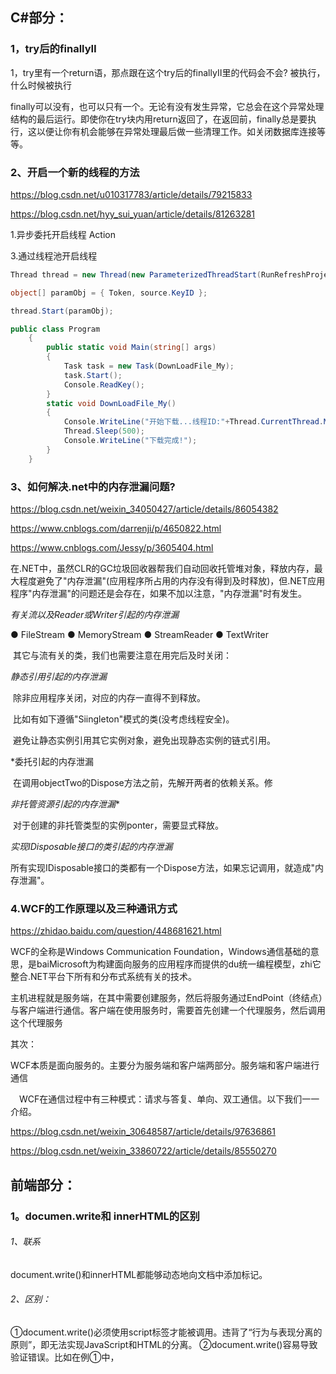



## C#部分：

### 1，try后的finallyⅡ

1，try里有一个return语，那点跟在这个try后的finallyⅡ里的代码会不会?
被执行，什么时候被执行



finally可以没有，也可以只有一个。无论有没有发生异常，它总会在这个异常处理结构的最后运行。即使你在try块内用return返回了，在返回前，finally总是要执行，这以便让你有机会能够在异常处理最后做一些清理工作。如关闭数据库连接等等。 



### 2、开启一个新的线程的方法

https://blog.csdn.net/u010317783/article/details/79215833

https://blog.csdn.net/hyy_sui_yuan/article/details/81263281



1.异步委托开启线程 Action

3.通过线程池开启线程

```csharp
Thread thread = new Thread(new ParameterizedThreadStart(RunRefreshProjectMoneyAndOtherMoney));

object[] paramObj = { Token, source.KeyID };

thread.Start(paramObj);
```



 

```csharp
public class Program
    {
        public static void Main(string[] args)
        {
            Task task = new Task(DownLoadFile_My);
            task.Start();
            Console.ReadKey();
        }
        static void DownLoadFile_My()
        {
            Console.WriteLine("开始下载...线程ID:"+Thread.CurrentThread.ManagedThreadId);
            Thread.Sleep(500);
            Console.WriteLine("下载完成!");
        }
    }
```







### 3、如何解决.net中的内存泄漏问题?

https://blog.csdn.net/weixin_34050427/article/details/86054382

https://www.cnblogs.com/darrenji/p/4650822.html

https://www.cnblogs.com/Jessy/p/3605404.html

在.NET中，虽然CLR的GC垃圾回收器帮我们自动回收托管堆对象，释放内存，最大程度避免了"内存泄漏"(应用程序所占用的内存没有得到及时释放)，但.NET应用程序"内存泄漏"的问题还是会存在，如果不加以注意，"内存泄漏"时有发生。

 

 *有关流以及Reader或Writer引起的内存泄漏*

● FileStream
● MemoryStream
● StreamReader
● TextWriter

​			其它与流有关的类，我们也需要注意在用完后及时关闭：



 *静态引用引起的内存泄漏*

​			除非应用程序关闭，对应的内存一直得不到释放。

​			比如有如下遵循"Siingleton"模式的类(没考虑线程安全)。

​			避免让静态实例引用其它实例对象，避免出现静态实例的链式引用。

*委托引起的内存泄漏

​			在调用objectTwo的Dispose方法之前，先解开两者的依赖关系。修

 *非托管资源引起的内存泄漏**

​			对于创建的非托管类型的实例ponter，需要显式释放。	

*实现IDisposable接口的类引起的内存泄漏*

 

所有实现IDisposable接口的类都有一个Dispose方法，如果忘记调用，就造成"内存泄漏"。

### 4.WCF的工作原理以及三种通讯方式

https://zhidao.baidu.com/question/448681621.html



WCF的全称是Windows Communication Foundation，Windows通信基础的意思，是baiMicrosoft为构建面向服务的应用程序而提供的du统一编程模型，zhi它整合.NET平台下所有和分布式系统有关的技术。

主机进程就是服务端，在其中需要创建服务，然后将服务通过EndPoint（终结点）与客户端进行通信。客户端在使用服务时，需要首先创建一个代理服务，然后调用这个代理服务



其次：

WCF本质是面向服务的。主要分为服务端和客户端两部分。服务端和客户端进行通信

　WCF在通信过程中有三种模式：请求与答复、单向、双工通信。以下我们一一介绍。

https://blog.csdn.net/weixin_30648587/article/details/97636861

https://blog.csdn.net/weixin_33860722/article/details/85550270





## 前端部分：

### 1。documen.write和 innerHTML的区别



###### 1、联系

document.write()和innerHTML都能够动态地向文档中添加标记。



###### 2、区别：

①document.write()必须使用script标签才能被调用。违背了“行为与表现分离的原则”，即无法实现JavaScript和HTML的分离。
 ②document.write()容易导致验证错误。比如在例①中，<script>标签后面很容易认为是<p>标签，而在<script>标签后面打开<p>标签是非法的。事实上，那个“<p>”和“</p>”只不过是一个将被插入文档的字符串的组成部分而已。
 ③document.write与MIME类型application/xhtml+xml不兼容，浏览器在呈现这种XHTML文档时根本不会执行document.write()方法。
 ④document.write()仅支持写入
 ⑤innerHTML可以实现JavaScript和HTML的分离。
 ⑥innerHTML既支持读取，又支持写入。

综上所述：推荐使用innerHTML，不推荐使用document.write().



作者：迷人的洋葱葱
链接：https://www.jianshu.com/p/752a06089197
来源：简书
著作权归作者所有。商业转载请联系作者获得授权，非商业转载请注明出处。



### 2、行内元素有哪些?块级元素有哪些?空(void)元素有那些?

```
首先：CSS规范规定，每个元素都有display属性，确定该元素的类型，每个元素都有默认的display值，如div的display默认值为“block”，则为“块级”元素；span默认display属性值为“inline”，是“行内”元素。
（1）行内元素有：a b span img input select strong（强调的语气）
（2）块级元素有：div ul ol li dl dt dd h1 h2 h3 h4…p
（3）常见的空元素：
    <br> <hr> <img> <input> <link> <meta>
    鲜为人知的是：
    <area> <base> <col> <command> <embed> <keygen> <param> <source> <track> <wbr>
```



### 3、页面导入样式时，使用link和@import有什么区别?

https://blog.csdn.net/luuu7/article/details/71080051

外部样式表另一种写法：
 <style type=”text/css”>
   @import url（“a.css”）；
 </style>
 与link区别：
 1.老祖宗的差别。link属于XHTML标签，而@import完全是CSS提供的一种方式。link标签除了可以加载CSS外，还可以做很多其它的事情，比如定义RSS，定义rel连接属性等，@import就只能加载CSS了。 　　
 2.加载顺序的差别。当一个页面被加载的时候（就是被浏览者浏览的时候），link引用的CSS会同时被加载，而@import引用的CSS  会等到页面全部被下载完再被加载。所以有时候浏览@import加载CSS的页面时开始会没有样式（就是闪烁），网速慢的时候还挺明显（梦之都加载CSS 的方式就是使用@import，一边下载一边浏览梦之都网页时，就会出现上述问题）。 　　
 3.兼容性的差别。由于@import是CSS2.1提出的所以老的浏览器不支持，@import只有在IE5以上的才能识别，而link标签无此问题。 　　
 4.使用dom控制样式时的差别。当使用javascript控制dom去改变样式的时候，只能使用link标签，因为@import不是dom可以控制的。



https://cloud.tencent.com/developer/article/1498663

##### [link](http://www.javanx.cn/tag/link/)和[@import](http://www.javanx.cn/tag/import/)有什么区别

**区别1：link是XHTML标签，除了加载CSS外，还可以定义RSS等其他事务；@import属于CSS范畴，只能加载CSS。**

**区别2：link引用CSS时，在页面载入时同时加载；@import需要页面网页完全载入以后加载。所以会出现一开始没有**[**css**](http://www.javanx.cn/tag/css/)**样式，闪烁一下出现样式后的页面(网速慢的情况下)**

**区别3：link是XHTML标签，无兼容问题；@import是在CSS2.1提出的，低版本的浏览器不支持。**

**区别4：link支持使用Javascript控制DOM去改变样式；而@import不支持。在html设计制作中，css有四种引入方式。**

###   4、CSS选择符有哪些?



https://www.cnblogs.com/miluluyo/p/11134342.html

  1.id选择器（#id）

2.类选择器（.class）

3.标签选择器（div，h1，p）

4.相邻选择器（h1 + p）

5.子选择器（ul > li）

6.后代选择器（li a）

7.通配符选择器（ * ）

8.属性选择器（a[title]）

9.伪类选择器（a:hover，li:nth-child）

  

  

### 5、JQuery和Vue.js的区别

1.jQuery首先要获取到dom对象，然后对dom对象进行进行值的修改等操作
2.Vue是首先把值和js对象进行绑定，然后修改js对象的值，Vue框架就会自动把dom的值就行更新。
3.可以简单的理解为Vue帮我们做了dom操作，我们以后用Vue就需要修改对象的值和做好元素和对
象的绑定，Vue这个框架就会自动帮我们做好dom的相关操作
4.这种dom元素跟随JS对象值的变化而变化叫做单向数据绑定，如果JS对象的值也跟随着dom元素的

值的变化而变化就叫做双向数据绑定

简单来说，最明显的就是思维方式不同，jquery  是以操作dom为主，做了数据处理之后还需要对dom进行操作。vue.js是以操作数据为主，不操作dom，也就是传说中的双向数据绑定，你只需要操作数据就好，dom自动更新。这只是对初学者来说最大的不同。jquery只是一个类库，只是提供了很多的方法，不能算框架，而vue.js是一个框架，有一套完整的体系。所以jquery自然不能和vue比。

1、工作原理

Vue做到了数据和视图完全分离开，它首先把值和js对象进行绑定，然后修改js对象的值，Vue框架就会自动把dom的值就行更新。对数据进行操作不再需要引用相应的dom对象，他们通过Vue对象实现数据和视图的相互绑定。

jQuery则是要先使用选择器（$）来选取dom对象，然后对dom对象进行操作（如赋值、取值、事件绑定等）。

2、侧重

vue侧重数据绑定，可以应用于复杂数据操作的后台页面。如：表单填写页面

jquery侧重样式操作，动画效果等；可以应用于一些html5的动画页面，一些需要js来操作页面样式的页面中。

\---------------------
本文著作权归作者所有。
商业转载请联系作者获得授权，非商业转载请注明出处。
来源地址：https://www.php.cn/js-tutorial-412970.html
来源：php中文网(www.php.cn)
© 版权声明：转载请附上原文链接！



  6、JavaScript中，如何将以下obj1和obj2合并成last对象 var obj1 = ( name：’Jack'， age：234 )
  var obj2 = ( job：’Worker'， location：’Shanghai' )
  var last = ( name：'Jack'， age：234， job：’Worker'， location：’Shanghai' )

## 数据库部分：

### 查询语句不同元素 (where， jion， limit. group by. having 等等) 执行先后顺序?





```
执行顺序 ：from >  on > where > Group by > having > select > DISTINCT > order by > TOP

(8)SELECT (9)DISTINCT (11)<Top Num> <select list>
(1)FROM [left_table]
(3)<join_type> JOIN <right_table>
(2)ON <join_condition>
(4)WHERE <where_condition>
(5)GROUP BY <group_by_list>
(6)WITH <CUBE | RollUP>
(7)HAVING <having_condition>
(10)ORDER BY <order_by_list>

逻辑查询处理阶段简介
FROM：对FROM子句中的前两个表执行笛卡尔积（Cartesian product)(交叉联接），生成虚拟表VT1
ON：对VT1应用ON筛选器。只有那些使<join_condition>为真的行才被插入VT2。
OUTER(JOIN)：如 果指定了OUTER JOIN（相对于CROSS JOIN 或(INNER JOIN),保留表（preserved table：左外部联接把左表标记为保留表，右外部联接把右表标记为保留表，完全外部联接把两个表都标记为保留表）中未找到匹配的行将作为外部行添加到 VT2,生成VT3.如果FROM子句包含两个以上的表，则对上一个联接生成的结果表和下一个表重复执行步骤1到步骤3，直到处理完所有的表为止。
WHERE：对VT3应用WHERE筛选器。只有使<where_condition>为true的行才被插入VT4.
GROUP BY：按GROUP BY子句中的列列表对VT4中的行分组，生成VT5.
CUBE|ROLLUP：把超组(Suppergroups)插入VT5,生成VT6.
HAVING：对VT6应用HAVING筛选器。只有使<having_condition>为true的组才会被插入VT7.
SELECT：处理SELECT列表，产生VT8.
DISTINCT：将重复的行从VT8中移除，产生VT9.
ORDER BY：将VT9中的行按ORDER BY 子句中的列列表排序，生成游标（VC10).

TOP：从VC10的开始处选择指定数量或比例的行，生成表VT11,并返回调用者。



```





### 2、哪些列适合建立索引、哪些不适合建索引?

> **哪些列适合建立索引**

- 在经常需要搜索的列上，建立索引，增加搜索速度。
- 在作为主键的列上，强制该列的唯一性和组织表中数据的排列结构。
- 在经常用在连接的列上，这些列主要是外键，**可以加快连接速度。**
- 在经常需要根据范围进行搜索的列上创建索引，因为索引已经排序，所以其指定的范围是连续的。
- 在经常需要排列的列上创建索引，因为索引已经排序，这样可以利用索引的排序，**加快查询的速度。**
- 在经常需要使用WHERE子句的列上创建索引，**加快条件的判断速度。**

> **哪些列不利于创建索引**

- 对于查询中很少使用或者参考列不应该创建索引。这是因为，既然这些列很少使用，那么创建和不创建都没有效果，反而由于增加了索引，降低了系统的维护和增大了空间的需求。
- 对于那些是有很少数据值的列不应添加索引。由于这些列的取值很少，例如人事表的性别列，在查询的结果中，结果集的数据行占了表中数据很大比例，即需要在表中搜索的数据行比例很大，增加缩影并不能明显的加快搜索速度。
- 对于那些定义为text,image,bit数据类型的列不应添加索引，这是因为这些数据要么太大，要么取值很小。
- 当修改性能大于检索性能的时候不应添加索引。这是因为，**修改性能和检索性能是相互矛盾的**，当增加索引时，会提高检索性能，但是会降低修改性能。当减小索引时，会提高修改性能，降低索引性能。因此，当修改性能远远大于检索性能时，不应该添加索引。

[参考自http://blog.csdn.net/kennyrose/article/details/7532032](https://link.jianshu.com?t=http://blog.csdn.net/kennyrose/article/details/7532032)



作者：少侠不愧是少侠
链接：https://www.jianshu.com/p/571ab1327b5f
来源：简书
著作权归作者所有。商业转载请联系作者获得授权，非商业转载请注明出处。





### 3、数据库三范式是什么?

 (https://www.cnblogs.com/zhaideyou/p/5932220.html

第一范式（ 1NF）： 字段具有原子性,不可再分。 所有关系型数据库系统都满足第一范式）
数据库表中的字段都是单一属性的， 不可再分。 例如， 姓名字段， 其中的姓和名必须作为一
个整体， 无法区分哪部分是姓， 哪部分是名， 如果要区分出姓和名， 必须设计成两个独立的
字段。
第二范式（ 2NF）：
第二范式（ 2NF） 是在第一范式（ 1NF） 的基础上建立起来的， 即满足第二范式（ 2NF） 必
须先满足第一范式（ 1NF）。
要求数据库表中的每个实例或行必须可以被惟一地区分。 通常需要为表加上一个列， 以存储
各个实例的惟一标识。 这个惟一属性列被称为主关键字或主键。
第二范式（ 2NF） 要求实体的属性完全依赖于主关键字。 所谓完全依赖是指不能存在仅依赖
主关键字一部分的属性， 如果存在， 那么这个属性和主关键字的这一部分应该分离出来形成
一个新的实体， 新实体与原实体之间是一对多的关系。为实现区分通常需要为表加上一个列，
以存储各个实例的惟一标识。 简而言之， 第二范式就是非主属性非部分依赖于主关键字。
第三范式的要求如下：
满足第三范式（ 3NF） 必须先满足第二范式（ 2NF）。 简而言之， 第三范式（ 3NF） 要求一个
数据库表中不包含已在其它表中已包含的非主关键字信息。
所以第三范式具有如下特征：
1， 每一列只有一个值
2， 每一行都能区分。
3， 每一个表都不包含其他表已经包含的非主关键字信息。
例如， 帖子表中只能出现发帖人的 id， 而不能出现发帖人的 id， 还同时出现发帖人姓名，
否则， 只要出现同一发帖人 id 的所有记录， 它们中的姓名部分都必须严格保持一致， 这就
是数据冗余。 





### 4、什么是内连接、外连接、交义连接、笛卡尔积等?

1、内连接（inner join）：取得两张表中满足存在连接匹配关系的记录。

​      完整语法：左表inner join 右表 on 匹配条件

​      MySQL语法：左表 join 右表 on 匹配条件

2、外连接（outer join）：取得两张表中满足存在连接匹配关系的记录，以及某张表（或两张表）中不满足匹配关系的记录。具体又分为：左外链接、右外连接、全外链接。

​     2.1、左外连（left outer join）：除显示两表满足匹配关系的记录，还显示左边表不满足匹配关系的记录； 

​      完整语法：左表left outer join 右表 on 匹配条件

​      MySQL语法：左表 left outer join 右表 on 匹配条件

​     2.2、右外连（right outer join）：除显示两表满足匹配关系的记录，还显示右边表不满足匹配关系的记录； 

​      完整语法：左表right outer join 右表 on 匹配条件

​      MySQL语法：左表right outer join 右表 on 匹配条件

​    2.3、全外连（full outer join）：除显示两表满足匹配关系的记录，还显示左右表不满足匹配关系的记录； 

​      完整语法：左表full outer join 右表 on 匹配条件

​      MySQL语法：MySQL不支持全外连语法，可以用一条左外语句union一条右外语句的到同样的效果。

3、交叉连接（cross join）：显示两张表所有记录一一对应，没有匹配关系进行筛选，也被称之为：笛卡尔积。   

​      完整语法：左表cross join 右表 

​      MySQL语法： 左表join 右表 或 左表，右表





### drop. truncate. delete 区别1